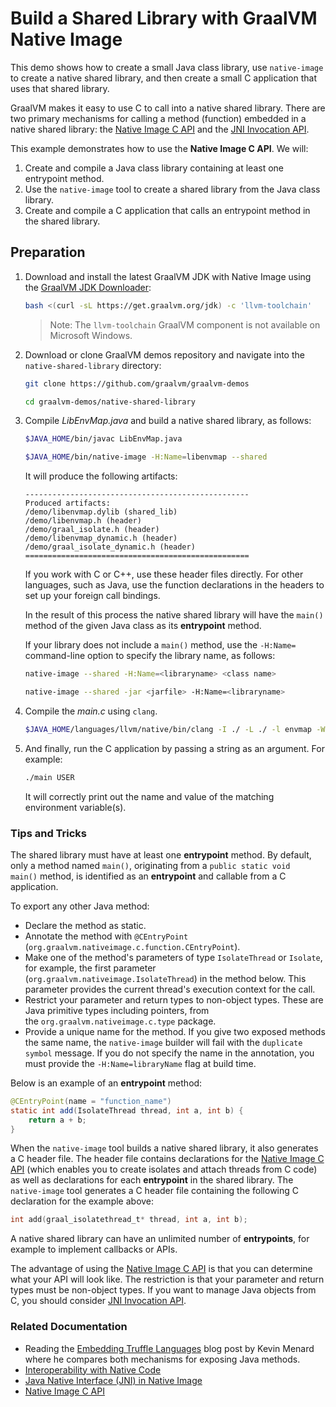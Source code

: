 # Build a Shared Library with GraalVM Native Image

This demo shows how to create a small Java class library, use `native-image` to create a native shared library, and then create a small C application that uses that shared library.

GraalVM makes it easy to use C to call into a native shared library.
There are two primary mechanisms for calling a method (function) embedded in a native shared library: the [Native Image C API](https://www.graalvm.org/latest/reference-manual/native-image/native-code-interoperability/C-API/) and the [JNI Invocation API](https://www.graalvm.org/latest/reference-manual/native-image/native-code-interoperability/JNIInvocationAPI/).

This example demonstrates how to use the **Native Image C API**. We will:

1. Create and compile a Java class library containing at least one entrypoint method.
2. Use the `native-image` tool to create a shared library from the Java class library.
3. Create and compile a C application that calls an entrypoint method in the shared library.

## Preparation

1. Download and install the latest GraalVM JDK with Native Image using the [GraalVM JDK Downloader](https://github.com/graalvm/graalvm-jdk-downloader):
    ```bash
    bash <(curl -sL https://get.graalvm.org/jdk) -c 'llvm-toolchain'
    ```
    > Note: The `llvm-toolchain` GraalVM component is not available on Microsoft Windows.

2. Download or clone GraalVM demos repository and navigate into the `native-shared-library` directory:
    ```bash
    git clone https://github.com/graalvm/graalvm-demos
    ```
    ```bash
    cd graalvm-demos/native-shared-library
    ```
3. Compile _LibEnvMap.java_ and build a native shared library, as follows:
    ```bash
    $JAVA_HOME/bin/javac LibEnvMap.java
    ```
    ```bash
    $JAVA_HOME/bin/native-image -H:Name=libenvmap --shared 
    ``` 

    It will produce the following artifacts:
    ```
    --------------------------------------------------
    Produced artifacts:
    /demo/libenvmap.dylib (shared_lib)
    /demo/libenvmap.h (header)
    /demo/graal_isolate.h (header)
    /demo/libenvmap_dynamic.h (header)
    /demo/graal_isolate_dynamic.h (header)
    ==================================================
    ```
    If you work with C or C++, use these header files directly. For other languages, such as Java, use the function declarations in the headers to set up your foreign call bindings. 

    In the result of this process the native shared library will have the `main()` method of the given Java class as its **entrypoint** method.

    If your library does not include a `main()` method, use the `-H:Name=` command-line option to specify the library name, as follows:

    ```bash
    native-image --shared -H:Name=<libraryname> <class name>
    ```
    ```bash
    native-image --shared -jar <jarfile> -H:Name=<libraryname>
    ```  

4. Compile the _main.c_ using `clang`.  
    ```bash
    $JAVA_HOME/languages/llvm/native/bin/clang -I ./ -L ./ -l envmap -Wl,-rpath ./ -o main main.c 
    ```
5. And finally, run the C application by passing a string as an argument. For example:
    ```bash
    ./main USER
    ```
    It will correctly print out the name and value of the matching environment variable(s).    
    
### Tips and Tricks
 
The shared library must have at least one **entrypoint** method.
By default, only a method named `main()`, originating from a `public static void main()` method, is identified as an **entrypoint** and callable from a C application.

To export any other Java method:

* Declare the method as static.
* Annotate the method with `@CEntryPoint` (`org.graalvm.nativeimage.c.function.CEntryPoint`).
* Make one of the method's parameters of type `IsolateThread` or `Isolate`, for example, the first parameter (`org.graalvm.nativeimage.IsolateThread`) in the method below. This parameter provides the current thread's execution context for the call.
* Restrict your parameter and return types to non-object types. These are Java primitive types including pointers, from the `org.graalvm.nativeimage.c.type` package.
* Provide a unique name for the method. If you give two exposed methods the same name, the `native-image` builder will fail with the `duplicate symbol` message. If you do not specify the name in the annotation, you must provide the `-H:Name=libraryName` flag at build time.

Below is an example of an **entrypoint** method:
```java
@CEntryPoint(name = "function_name")
static int add(IsolateThread thread, int a, int b) {
    return a + b;
}
```

When the `native-image` tool builds a native shared library, it also generates a C header file.
The header file contains declarations for the [Native Image C API](https://www.graalvm.org/latest/reference-manual/native-image/native-code-interoperability/C-API/) (which enables you to create isolates and attach threads from C code) as well as declarations for each **entrypoint** in the shared library.
The `native-image` tool generates a C header file containing the following C declaration for the example above:
```c
int add(graal_isolatethread_t* thread, int a, int b);
```

A native shared library can have an unlimited number of **entrypoints**, for example to implement callbacks or APIs.

The advantage of using the [Native Image C API](https://www.graalvm.org/latest/reference-manual/native-image/native-code-interoperability/C-API/) is that you can determine what your API will look like. 
The restriction is that your parameter and return types must be non-object types.
If you want to manage Java objects from C, you should consider [JNI Invocation API](https://www.graalvm.org/latest/reference-manual/native-image/native-code-interoperability/JNIInvocationAPI/). 

### Related Documentation

* Reading the [Embedding Truffle Languages](https://nirvdrum.com/2022/05/09/truffle-language-embedding.html) blog post by Kevin Menard where he compares both mechanisms for exposing Java methods.
* [Interoperability with Native Code](https://www.graalvm.org/latest/reference-manual/native-image/native-code-interoperability/)
* [Java Native Interface (JNI) in Native Image](https://www.graalvm.org/latest/reference-manual/native-image/native-code-interoperability/JNIInvocationAPI/)
* [Native Image C API](https://www.graalvm.org/latest/reference-manual/native-image/native-code-interoperability/C-API/)
